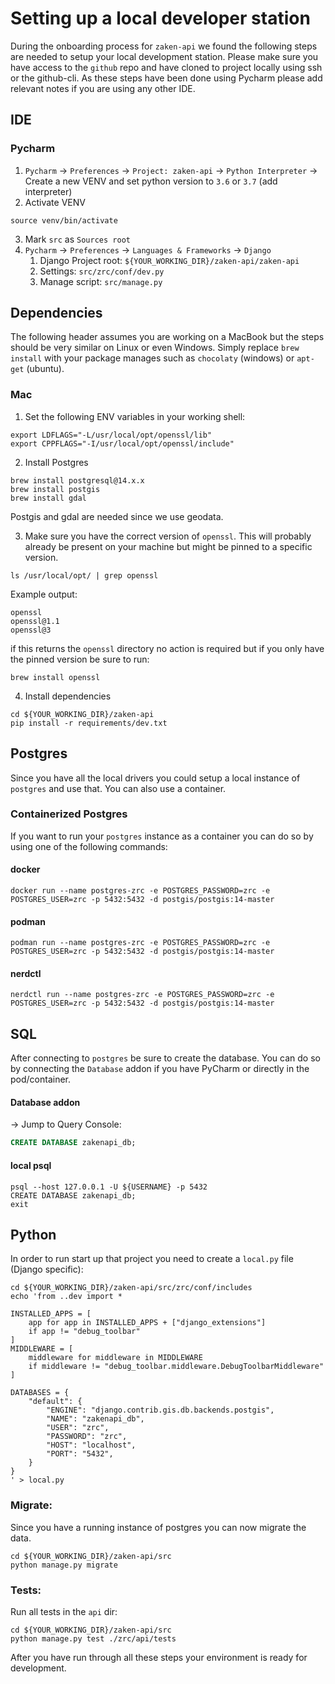 # Setting up a local developer station

During the onboarding process for `zaken-api` we found the following steps are needed to setup your local development station.
Please make sure you have access to the `github` repo and have cloned to project locally using ssh or the github-cli.
As these steps have been done using Pycharm please add relevant notes if you are using any other IDE.


## IDE

### Pycharm

1. `Pycharm` -> `Preferences` -> `Project: zaken-api` -> `Python Interpreter` -> Create a new VENV and set python version to `3.6` or `3.7` (add interpreter)
2. Activate VENV
```shell
source venv/bin/activate
 ```
3. Mark `src` as `Sources root`
4. `Pycharm` -> `Preferences` -> `Languages & Frameworks` -> `Django`
   1. Django Project root: `${YOUR_WORKING_DIR}/zaken-api/zaken-api`
   2. Settings: `src/zrc/conf/dev.py`
   3. Manage script: `src/manage.py`


## Dependencies

The following header assumes you are working on a MacBook but the steps should be very similar on Linux or even Windows.
Simply replace `brew install` with your package manages such as `chocolaty` (windows) or `apt-get` (ubuntu).

### Mac

1. Set the following ENV variables in your working shell:

```shell
export LDFLAGS="-L/usr/local/opt/openssl/lib"
export CPPFLAGS="-I/usr/local/opt/openssl/include"
```

2. Install Postgres
```shell
brew install postgresql@14.x.x
brew install postgis
brew install gdal
```

Postgis and gdal are needed since we use geodata.

3. Make sure you have the correct version of `openssl`.
This will probably already be present on your machine but might be pinned to a specific version.

```shell
ls /usr/local/opt/ | grep openssl
```

Example output:

```shell
openssl
openssl@1.1
openssl@3
```

if this returns the `openssl` directory no action is required but if you only have the pinned version be sure to run:

```shell
brew install openssl
```

4. Install dependencies
```shell
cd ${YOUR_WORKING_DIR}/zaken-api
pip install -r requirements/dev.txt
```

## Postgres

Since you have all the local drivers you could setup a local instance of `postgres` and use that. You can also use a container.

### Containerized Postgres

If you want to run your `postgres` instance as a container you can do so by using one of the following commands:

#### docker

```shell
docker run --name postgres-zrc -e POSTGRES_PASSWORD=zrc -e POSTGRES_USER=zrc -p 5432:5432 -d postgis/postgis:14-master
```

#### podman

```shell
podman run --name postgres-zrc -e POSTGRES_PASSWORD=zrc -e POSTGRES_USER=zrc -p 5432:5432 -d postgis/postgis:14-master
```

#### nerdctl

```shell
nerdctl run --name postgres-zrc -e POSTGRES_PASSWORD=zrc -e POSTGRES_USER=zrc -p 5432:5432 -d postgis/postgis:14-master
```

## SQL

After connecting to `postgres` be sure to create the database. You can do so by connecting the `Database` addon if you have PyCharm or directly in the pod/container.

#### Database addon

-> Jump to Query Console:

```sql
CREATE DATABASE zakenapi_db;
```

#### local psql

```shell
psql --host 127.0.0.1 -U ${USERNAME} -p 5432
CREATE DATABASE zakenapi_db;
exit
```

## Python

In order to run start up that project you need to create a `local.py` file (Django specific):

```shell
cd ${YOUR_WORKING_DIR}/zaken-api/src/zrc/conf/includes
echo 'from ..dev import *

INSTALLED_APPS = [
    app for app in INSTALLED_APPS + ["django_extensions"]
    if app != "debug_toolbar"
]
MIDDLEWARE = [
    middleware for middleware in MIDDLEWARE
    if middleware != "debug_toolbar.middleware.DebugToolbarMiddleware"
]

DATABASES = {
    "default": {
        "ENGINE": "django.contrib.gis.db.backends.postgis",
        "NAME": "zakenapi_db",
        "USER": "zrc",
        "PASSWORD": "zrc",
        "HOST": "localhost",
        "PORT": "5432",
    }
}
' > local.py
```
### Migrate:

Since you have a running instance of postgres you can now migrate the data.

```shell
cd ${YOUR_WORKING_DIR}/zaken-api/src
python manage.py migrate
```

### Tests:

Run all tests in the `api` dir:

```shell
cd ${YOUR_WORKING_DIR}/zaken-api/src
python manage.py test ./zrc/api/tests
```

After you have run through all these steps your environment is ready for development.
